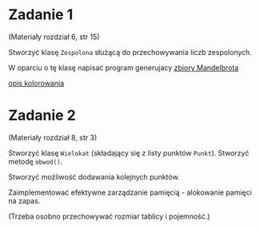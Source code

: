 # Zadanie 1

(Materiały rozdział 6, str 15)

Stworzyć klasę `Zespolona` służącą do przechowywania liczb zespolonych. 

W oparciu o tę klasę napisać program generujacy [zbiory Mandelbrota](https://en.wikipedia.org/wiki/Mandelbrot_set)

[opis kolorowania](https://en.wikipedia.org/wiki/Plotting_algorithms_for_the_Mandelbrot_set#Escape_time_algorithm)

# Zadanie 2

(Materiały rozdział 8, str 3)

Stworzyć klasę `Wielokat` (składający się z listy punktów `Punkt`). Stworzyć metodę `obwod()`.

Stworzyć możliwość dodawania kolejnych punktów.

Zaimplementować efektywne zarządzanie pamięcią - alokowanie pamięci na zapas.

(Trzeba osobno przechowywać rozmiar tablicy i pojemność.)

